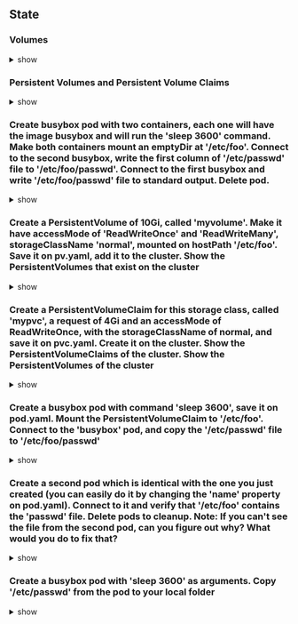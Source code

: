 ## State

### Volumes

<details> <summary> show </summary>

```bash
apiVersion: v1
kind: Pod
metadata:
  name: redis
spec:
  containers:
  - name: redis
    image: redis
    volumeMounts:
    - name: redis-storage
      mountPath: /data/redis
  volumes:
  - name: redis-storage
    emptyDir: {}
```

In the above `Pod` manifest, an `emptyDir` volume `redis-storage` is created and that volume is mounted to one of the container `redis` in the pod.

apply the above manifest
```bash
kubectl apply -f redis-manifest.yaml
```

check pod status, wait for it to be running
```bash
watch -n 10 kubectl get pod
<<com
Every 10.0s: kubectl get po                                                                                                                                     hitesh-pattanayak: Sat Apr 22 09:24:17 2023

NAME                                    READY   STATUS    RESTARTS   AGE
redis                                   1/1     Running   0          2m5s
com
```

get into redis pod
```bash
kubectl exec -it redis -- bash
root@redis:/data# ls /data 
redis
root@redis:/data# ls /data/redis/
root@redis:/data# echo Hello > /data/redis/hello.txt
root@redis:/data# ls /data/redis/
hello.txt
root@redis:/data# cat /data/redis/hello.txt 
Hello

# in another terminal do below
kubectl get po --watch

# continue in previous terminal where you are within pod
root@redis:/data#  apt-get update
root@redis:/data# apt-get install procps
root@redis:/data# ps aux
USER         PID %CPU %MEM    VSZ   RSS TTY      STAT START   TIME COMMAND
redis          1  0.1  0.0  53692  8440 ?        Ssl  03:58   0:00 redis-server *:6379
root          29  0.0  0.0   4164  3328 pts/0    Ss   04:01   0:00 bash
root         362  0.0  0.0   6760  2852 pts/0    R+   04:04   0:00 ps aux
root@redis:/data# kill 1
root@redis:/data# command terminated with exit code 137

# in the other terminal, notice this
kubectl get po --watch
NAME                                    READY   STATUS    RESTARTS   AGE
redis                                   1/1     Running   0          4m4s
redis                                   0/1     Completed   0          6m25s
redis                                   1/1     Running     1 (6s ago)   6m30s


# exec into the pod again
kubectl exec -it redis -- bash
root@redis:/data# ls
redis
root@redis:/data# ls redis/
hello.txt
root@redis:/data# cat redis/hello.txt 
Hello
root@redis:/data# exit
exit
```

the volume persisted even when container within pod went down.

delete the pod, apply the pod again, exec into the pod and look for hello.txt file in /data/redis
```bash
kubectl delete po redis
kubectl apply -f redis-manifest.yaml
kubectl exec -it redis -- bash
root@redis:/data# ls
redis
root@redis:/data# cd redis/
root@redis:/data/redis# ls
root@redis:/data/redis# exit
exit
```

you could not find the file as the volume is not persistent when pod goes down. This is an ephemeral volume tied up with pod lifecycle.

</details>

### Persistent Volumes and Persistent Volume Claims

<details> <summary> show </summary>

ssh into your node and create an index.html file in a directory
```bash
minikube ssh
Last login: Thu Apr 13 17:49:49 2023 from 192.168.49.1
docker@minikube:~$ sudo mkdir /mnt/data
docker@minikube:~$ ls /mnt/data/
docker@minikube:~$ sudo sh -c "echo 'Hello from Kubernetes storage' > /mnt/data/index.html"
docker@minikube:~$ ls /mnt/data/
index.html
docker@minikube:~$ cat /mnt/data/index.html 
Hello from Kubernetes storage
docker@minikube:~$ exit
logout
```

create a persistent volume manifest file
```bash
touch pv.yaml

nano pv.yaml

# update the file with below content
<<com
apiVersion: v1
kind: PersistentVolume
metadata:
  name: task-pv-volume
  labels:
    type: local
spec:
  storageClassName: manual
  capacity:
    storage: 10Gi
  accessModes:
    - ReadWriteOnce
  hostPath:
    path: "/mnt/data"
com

kubectl apply -f pv.yaml  # persistentvolume/task-pv-volume created

kubectl get pv

<<com
NAME             CAPACITY   ACCESS MODES   RECLAIM POLICY   STATUS      CLAIM   STORAGECLASS   REASON   AGE
task-pv-volume   10Gi       RWO            Retain           Available           manual                  7s
com
```

Notice the `Status` is `Available`

Now lets create a claim for above persistent volume. Keep the `storageClassName` same and storage limits within persistent volume limits.
```bash
touch pvc.yaml

nano pvc.yaml
# update the file with below content
<<com
apiVersion: v1
kind: PersistentVolumeClaim
metadata:
  name: task-pv-claim
spec:
  storageClassName: manual
  accessModes:
    - ReadWriteOnce
  resources:
    requests:
      storage: 3Gi
com

kubectl apply -f pvc.yaml

# Recheck the previous persistent volume status
kubectl get pv task-pv-volume
<<com
NAME             CAPACITY   ACCESS MODES   RECLAIM POLICY   STATUS   CLAIM                   STORAGECLASS   REASON   AGE
task-pv-volume   10Gi       RWO            Retain           Bound    default/task-pv-claim   manual                  3m40s
com

kubectl get pvc task-pv-claim
<<com
NAME            STATUS   VOLUME           CAPACITY   ACCESS MODES   STORAGECLASS   AGE
task-pv-claim   Bound    task-pv-volume   10Gi       RWO            manual         66s
com
```

Lets create a pod and associate it with above claim

```bash
kubectl run pvc-nginx --image=nginx --dry-run=client -o yaml > pvc-nginx-pod.yaml

# update the pod manifest to below
<<com
apiVersion: v1
kind: Pod
metadata:
  creationTimestamp: null
  labels:
    run: pvc-nginx
  name: pvc-nginx
spec:
  volumes:
  - name: vol1
    persistentVolumeClaim:
      claimName: task-pv-claim
  containers:
  - image: nginx
    name: pvc-nginx
    ports:
    - containerPort: 80
    volumeMounts:
    - name: vol1
      mountPath: "/usr/share/nginx/html"
    resources: {}
  dnsPolicy: ClusterFirst
  restartPolicy: Always
status: {}
com

kubectl apply -f pvc-nginx-pod.yaml

kubectl get po -l run=pvc-nginx -o wide 

<<com
NAME        READY   STATUS    RESTARTS   AGE   IP           NODE       NOMINATED NODE   READINESS GATES
pvc-nginx   1/1     Running   0          33s   172.17.0.3   minikube   <none>           <none>
com

kubectl exec -it pvc-nginx -- bash
root@pvc-nginx:/# curl localhost:80
Hello from Kubernetes storage
root@pvc-nginx:/# exit
exit
```

cleanup
```bash
kubectl delete pod pvc-nginx
kubectl delete pvc task-pv-claim
kubectl delete pv task-pv-volume

minikube ssh
Last login: Sat Apr 22 07:34:00 2023 from 192.168.49.1
docker@minikube:~$ ls /mnt/data/
index.html
docker@minikube:~$ sudo rm -r /mnt/data/
docker@minikube:~$ exit
logout
```

can also mount same persistent volume in 2 places
```bash
apiVersion: v1
kind: Pod
metadata:
  name: test
spec:
  containers:
    - name: test
      image: nginx
      volumeMounts:
        # a mount for site-data
        - name: config
          mountPath: /usr/share/nginx/html
          subPath: html
        # another mount for nginx config
        - name: config
          mountPath: /etc/nginx/nginx.conf
          subPath: nginx.conf
  volumes:
    - name: config
      persistentVolumeClaim:
        claimName: test-nfs-claim
```

in order to control access to persistent volume annotate PV, PVC and Pods with same GID for better management.

```bash
apiVersion: v1
kind: PersistentVolume
metadata:
  name: pv1
  annotations:
    pv.beta.kubernetes.io/gid: "1234"
```

</details>

### Create busybox pod with two containers, each one will have the image busybox and will run the 'sleep 3600' command. Make both containers mount an emptyDir at '/etc/foo'. Connect to the second busybox, write the first column of '/etc/passwd' file to '/etc/foo/passwd'. Connect to the first busybox and write '/etc/foo/passwd' file to standard output. Delete pod.

<details> <summary> show </summary>

```bash
kubectl run busybox --image=busybox --restart=Never -o yaml --dry-run=client -- /bin/sh -c 'sleep 3600' > state-busybox-pod.yaml

#update the state-busybox-pod.yaml to below
<<com
apiVersion: v1
kind: Pod
metadata:
  creationTimestamp: null
  labels:
    run: busybox
  name: busybox
spec:
  dnsPolicy: ClusterFirst
  restartPolicy: Never
  containers:
  - args:
    - /bin/sh
    - -c
    - sleep 3600
    image: busybox
    imagePullPolicy: IfNotPresent
    name: busybox
    resources: {}
    volumeMounts: #
    - name: myvolume #
      mountPath: /etc/foo #
  - args:
    - /bin/sh
    - -c
    - sleep 3600
    image: busybox
    name: busybox2 # don't forget to change the name during copy paste, must be different from the first container's name!
    volumeMounts: #
    - name: myvolume #
      mountPath: /etc/foo #
  volumes: #
  - name: myvolume #
    emptyDir: {} #
com

kubectl apply -f state-busybox-pod.yaml

kubectl get po -l "run=busybox"
<<com
NAME      READY   STATUS    RESTARTS   AGE
busybox   2/2     Running   0          20s
com

kubectl exec -it busybox -c busybox2 -- /bin/sh
/ # 
/ # cat /etc/passwd 
root:x:0:0:root:/root:/bin/sh
daemon:x:1:1:daemon:/usr/sbin:/bin/false
bin:x:2:2:bin:/bin:/bin/false
sys:x:3:3:sys:/dev:/bin/false
sync:x:4:100:sync:/bin:/bin/sync
mail:x:8:8:mail:/var/spool/mail:/bin/false
www-data:x:33:33:www-data:/var/www:/bin/false
operator:x:37:37:Operator:/var:/bin/false
nobody:x:65534:65534:nobody:/home:/bin/false
/ # cat /etc/passwd | cut -f 1 -d ':'
root
daemon
bin
sys
sync
mail
www-data
operator
nobody
/ # cat /etc/passwd | cut -f 1 -d ':' > /etc/foo/passwd
/ # cat /etc/foo/passwd 
root
daemon
bin
sys
sync
mail
www-data
operator
nobody
/ # exit

kubectl exec -it busybox -c busybox -- /bin/sh
kubectl exec -it busybox -c busybox -- /bin/sh
/ # 
/ # cat /etc/foo/passwd 
root
daemon
bin
sys
sync
mail
www-data
operator
nobody
/ # exit

kubectl delete po busybox
```

</details>

### Create a PersistentVolume of 10Gi, called 'myvolume'. Make it have accessMode of 'ReadWriteOnce' and 'ReadWriteMany', storageClassName 'normal', mounted on hostPath '/etc/foo'. Save it on pv.yaml, add it to the cluster. Show the PersistentVolumes that exist on the cluster

<details> <summary> show </summary>

```bash
minikube ssh
Last login: Sat Apr 22 07:52:30 2023 from 192.168.49.1
docker@minikube:~$ sudo mkdir /etc/foo
docker@minikube:~$ ls /etc/foo
docker@minikube:~$ exit
logout


touch myvolume.yaml

nano myvolume.yaml
# update the file to below contents
<<com
apiVersion: v1
kind: PersistentVolume
metadata:
  name: myvolume
  labels:
    type: local
spec:
  storageClassName: normal
  capacity:
    storage: 10Gi
  accessModes:
    - ReadWriteOnce
    - ReadWriteMany
  hostPath:
    path: "/etc/foo"
com

kubectl apply -f myvolume.yaml # persistentvolume/myvolume created

kubectl get pv 
<<com
NAME       CAPACITY   ACCESS MODES   RECLAIM POLICY   STATUS      CLAIM   STORAGECLASS   REASON   AGE
myvolume   10Gi       RWO,RWX        Retain           Available           normal                  17s
com
```
</details>

### Create a PersistentVolumeClaim for this storage class, called 'mypvc', a request of 4Gi and an accessMode of ReadWriteOnce, with the storageClassName of normal, and save it on pvc.yaml. Create it on the cluster. Show the PersistentVolumeClaims of the cluster. Show the PersistentVolumes of the cluster

<details> <summary> show </summary>

```bash
touch mypvc.yaml

nano mypvc.yaml

# update the file to below contents
<<com
apiVersion: v1
kind: PersistentVolumeClaim
metadata:
  name: mypvc
spec:
  storageClassName: normal
  accessModes:
    - ReadWriteOnce
  resources:
    requests:
      storage: 4Gi
com

kubectl apply -f mypvc.yaml

kubectl get pvc
<<com
kubectl get pvc
NAME    STATUS   VOLUME     CAPACITY   ACCESS MODES   STORAGECLASS   AGE
mypvc   Bound    myvolume   10Gi       RWO,RWX        normal         5s
com 

kubectl get pv
<<com
NAME       CAPACITY   ACCESS MODES   RECLAIM POLICY   STATUS   CLAIM           STORAGECLASS   REASON   AGE
myvolume   10Gi       RWO,RWX        Retain           Bound    default/mypvc   normal                  3m18s
com
```

</details>

### Create a busybox pod with command 'sleep 3600', save it on pod.yaml. Mount the PersistentVolumeClaim to '/etc/foo'. Connect to the 'busybox' pod, and copy the '/etc/passwd' file to '/etc/foo/passwd'

<details> <summary> show </summary>

```bash
kubectl run volumes-busybox --image=busybox --dry-run=client -o yaml -- /bin/sh -c "sleep 3600" > volumes-busybox-pod.yaml

# update pod manifest to below
<<com
apiVersion: v1
kind: Pod
metadata:
  creationTimestamp: null
  labels:
    run: volumes-busybox
  name: volumes-busybox
spec:
  volumes:
  - name: vol1
    persistentVolumeClaim:
      claimName: mypvc
  containers:
  - args:
    - /bin/sh
    - -c
    - sleep 3600
    image: busybox
    name: volumes-busybox
    volumeMounts:
    - name: vol1
      mountPath: /etc/foo
    resources: {}
  dnsPolicy: ClusterFirst
  restartPolicy: Always
status: {}
com

kubectl apply -f volumes-busybox-pod.yaml  # pod/volumes-busybox created

kubectl exec volumes-busybox -it -- cp /etc/passwd /etc/foo/passwd
```

</details>

### Create a second pod which is identical with the one you just created (you can easily do it by changing the 'name' property on pod.yaml). Connect to it and verify that '/etc/foo' contains the 'passwd' file. Delete pods to cleanup. Note: If you can't see the file from the second pod, can you figure out why? What would you do to fix that?


<details> <summary> show </summary>

```bash
cp volumes-busybox-pod.yaml volumes-busybox-pod-2.yaml

nano volumes-busybox-pod-2.yaml

# update name fields 

kubectl apply -f volumes-busybox-pod-2.yaml

kubectl exec volumes-busybox-2 -- ls /etc/foo # passwd

# cleanup

kubectl delete po volumes-busybox volumes-busybox-2 
#pod "volumes-busybox" deleted
#pod "volumes-busybox-2" deleted

kubectl delete pv myvolume # persistentvolume "myvolume" deleted
kubectl delete pvc mypvc  #persistentvolumeclaim "mypvc" deleted
```

If the file doesn't show on the second pod but it shows on the first, it has most likely been scheduled on a different node

check nodes
```bash
kubectl get po busybox -o wide
kubectl get po busybox2 -o wide
```

</details>

### Create a busybox pod with 'sleep 3600' as arguments. Copy '/etc/passwd' from the pod to your local folder

<details> <summary> show </summary>

```bash
kubectl run busybox --image=busybox --restart=Never -- sleep 3600
kubectl cp busybox:/etc/passwd ./passwd
cat passwd
```

</details>